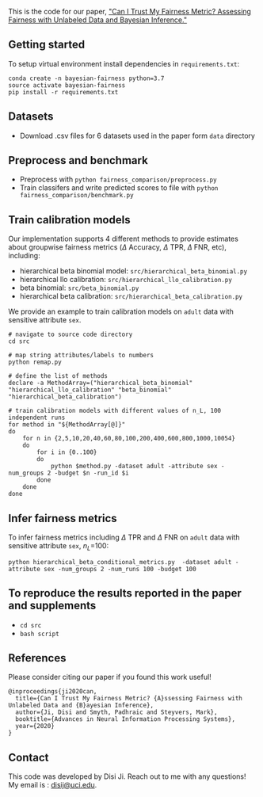 This is the code for our paper, ["Can I Trust My Fairness Metric? Assessing Fairness with Unlabeled Data and Bayesian Inference."](https://arxiv.org/abs/2010.09851)

## Getting started
To setup virtual environment install dependencies in `requirements.txt`:
```
conda create -n bayesian-fairness python=3.7
source activate bayesian-fairness
pip install -r requirements.txt
```


## Datasets
- Download .csv files for 6 datasets used in the paper form `data` directory

## Preprocess and benchmark
- Preprocess with `python fairness_comparison/preprocess.py`
- Train classifers and write predicted scores to file with `python fairness_comparison/benchmark.py`

## Train calibration models

Our implementation supports 4 different methods to provide estimates about groupwise fairness metrics ($\Delta$ Accuracy, $\Delta$ TPR, $\Delta$ FNR, etc), including:
- hierarchical beta binomial model: `src/hierarchical_beta_binomial.py`
- hierarchical llo calibration: `src/hierarchical_llo_calibration.py`
- beta binomial: `src/beta_binomial.py`
- hierarchical beta calibration: `src/hierarchical_beta_calibration.py`

We provide an example to train calibration models on `adult` data with sensitive attribute `sex`.
```
# navigate to source code directory
cd src

# map string attributes/labels to numbers
python remap.py

# define the list of methods
declare -a MethodArray=("hierarchical_beta_binomial" "hierarchical_llo_calibration" "beta_binomial" "hierarchical_beta_calibration")

# train calibration models with different values of n_L, 100 independent runs
for method in "${MethodArray[@]}"
do
    for n in {2,5,10,20,40,60,80,100,200,400,600,800,1000,10054}
    do
        for i in {0..100}
        do
            python $method.py -dataset adult -attribute sex -num_groups 2 -budget $n -run_id $i
        done
    done
done
```

## Infer fairness metrics

To infer fairness metrics including $\Delta$ TPR and $\Delta$ FNR  on `adult` data with sensitive attribute `sex`, $n_L$=100:
```
python hierarchical_beta_conditional_metrics.py  -dataset adult -attribute sex -num_groups 2 -num_runs 100 -budget 100
```



## To reproduce the results reported in the paper and supplements
- `cd src`
- `bash script`


## References
Please consider citing our paper if you found this work useful!
```
@inproceedings{ji2020can,
  title={Can I Trust My Fairness Metric? {A}ssessing Fairness with Unlabeled Data and {B}ayesian Inference},
  author={Ji, Disi and Smyth, Padhraic and Steyvers, Mark},
  booktitle={Advances in Neural Information Processing Systems},
  year={2020}
}
```
## Contact
This code was developed by Disi Ji. Reach out to me with any questions! My email is : disij@uci.edu.
